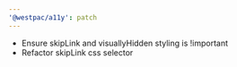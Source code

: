 ```yaml
---
'@westpac/a11y': patch
---
```


- Ensure skipLink and visuallyHidden styling is !important
- Refactor skipLink css selector
